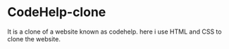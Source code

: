 # CodeHelp-clone
It is a clone of a website known as codehelp.
here i use HTML and CSS to clone the website.
